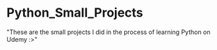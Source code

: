 # Python_Small_Projects

"These are the small projects I did in the process of learning Python on Udemy :>"
